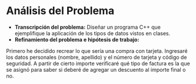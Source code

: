 # Análisis del Problema

- **Transcripción del problema:** Diseñar un programa C++ que ejemplifique la aplicación de los tipos de datos vistos en clases.
- **Refinamiento del problema e hipótesis de trabajo:**

Primero he decidido recrear lo que sería una compra con tarjeta. Ingresaré los datos personales (nombre, apellido) y el número de tarjeta y código de seguridad.
A partir de cierto importe verificaré qué tipo de factura es la que se asignó para saber si deberé de agregar un descuento al importe final o no.


